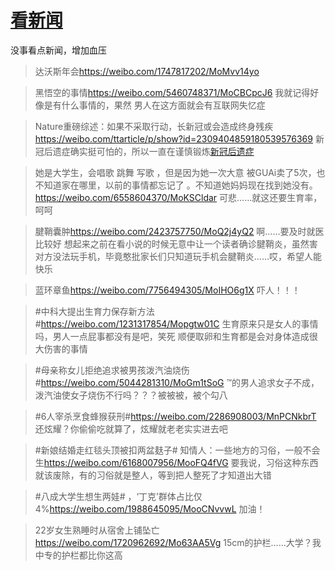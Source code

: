 # [看新闻](https://github.com/noteMay/blog/issues/25)

没事看点新闻，增加血压

> 达沃斯年会<https://weibo.com/1747817202/MoMvv14yo>

> 黑悟空的事情<https://weibo.com/5460748371/MoCBCpcJ6>
我就记得好像是有什么事情的，果然
男人在这方面就会有互联网失忆症

> Nature重磅综述：如果不采取行动，长新冠或会造成终身残疾<https://weibo.com/ttarticle/p/show?id=2309404859180539576369>
新冠后遗症确实挺可怕的，所以一直在谨慎锻炼[新冠后遗症](https://9852.ru/images/2022/12/25/20221224202027.jpg)

> 她是大学生，会唱歌 跳舞 写歌 ，但是因为她一次大意 被GUAi卖了5次，也不知道家在哪里，以前的事情都忘记了 。不知道她妈妈现在找到她没有。<https://weibo.com/6558604370/MoKSCldar>
可悲……就这还要生育率，呵呵

> 腱鞘囊肿<https://weibo.com/2423757750/MoQ2j4yQ2>
啊……要及时就医比较好
想起来之前在看小说的时候无意中让一个读者确诊腱鞘炎，虽然害对方没法玩手机，毕竟憨批家长们只知道玩手机会腱鞘炎……哎，希望人能快乐

> 蓝环章鱼<https://weibo.com/7756494305/MoIHO6g1X>
吓人！！！

> #中科大提出生育力保存新方法#<https://weibo.com/1231317854/Mopgtw01C>
生育原来只是女人的事情吗，男人一点屁事都没有是吧，笑死
顺便取卵和生育都是会对身体造成很大伤害的事情

> #母亲称女儿拒绝追求被男孩泼汽油烧伤#<https://weibo.com/5044281310/MoGm1tSoG>
™的男人追求女子不成，泼汽油使女子烧伤不行吗？？？被被被，被个勾八

> #6人宰杀烹食蜂猴获刑#<https://weibo.com/2286908003/MnPCNkbrT>
还炫耀？你偷偷吃就算了，炫耀就老老实实进去吧

> #新娘结婚走红毯头顶被扣两盆麸子# 知情人：一些地方的习俗，一般不会生<https://weibo.com/6168007956/MooFQ4fVG>
要我说，习俗这种东西就该废除，有的习俗就是整人，等到把人整死了才知道出大错

> #八成大学生想生两娃# ，‘丁克’群体占比仅4%<https://weibo.com/1988645095/MooCNvvwL>
加油！

> 22岁女生熟睡时从宿舍上铺坠亡<https://weibo.com/1720962692/Mo63AA5Vg>
15cm的护栏……大学？我中专的护栏都比你这高